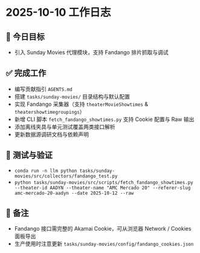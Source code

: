 # 2025-10-10 工作日志

## 🎯 今日目标
- 引入 Sunday Movies 代理模块，支持 Fandango 排片抓取与调试

## ✅ 完成工作
- 编写贡献指引 `AGENTS.md`
- 搭建 `tasks/sunday-movies/` 目录结构与默认配置
- 实现 Fandango 采集器（支持 `theaterMovieShowtimes` & `theatershowtimegroupings`）
- 新增 CLI 脚本 `fetch_fandango_showtimes.py` 支持 Cookie 配置与 Raw 输出
- 添加离线夹具与单元测试覆盖两类接口解析
- 更新数据源调研文档与依赖声明

## 🧪 测试与验证
- `conda run -n llm python tasks/sunday-movies/src/collectors/fandango_test.py`
- `python tasks/sunday-movies/src/scripts/fetch_fandango_showtimes.py --theater-id AADYN --theater-name "AMC Mercado 20" --referer-slug amc-mercado-20-aadyn --date 2025-10-12 --raw`

## 📌 备注
- Fandango 接口需完整的 Akamai Cookie，可从浏览器 Network / Cookies 面板导出
- 生产使用时注意更新 `tasks/sunday-movies/config/fandango_cookies.json`
